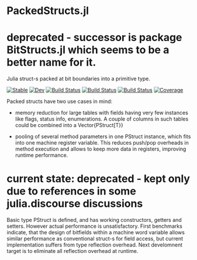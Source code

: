 # PackedStructs.jl

# deprecated - successor is package BitStructs.jl which seems to be a better name for it.

Julia struct-s packed at bit boundaries into a primitive type.

[![Stable](https://img.shields.io/badge/docs-stable-blue.svg)](https://rryi.github.io/PackedStructs.jl/stable)
[![Dev](https://img.shields.io/badge/docs-dev-blue.svg)](https://rryi.github.io/PackedStructs.jl/dev)
[![Build Status](https://travis-ci.com/rryi/PackedStructs.jl.svg?branch=master)](https://travis-ci.com/rryi/PackedStructs.jl)
[![Build Status](https://ci.appveyor.com/api/projects/status/github/rryi/PackedStructs.jl?svg=true)](https://ci.appveyor.com/project/rryi/PackedStructs-jl)
[![Build Status](https://api.cirrus-ci.com/github/rryi/PackedStructs.jl.svg)](https://cirrus-ci.com/github/rryi/PackedStructs.jl)
[![Coverage](https://codecov.io/gh/rryi/PackedStructs.jl/branch/master/graph/badge.svg)](https://codecov.io/gh/rryi/PackedStructs.jl)

Packed structs have two use cases in mind: 

 * memory reduction for large tables with fields having very few instances like flags, status info, enumerations. A couple of columns in such tables could be combined into a Vector{PStruct[T}}
 
 * pooling of several method parameters in one PStruct instance, which fits into one machine register variable. This reduces push/pop overheads in method execution and allows to keep more data in registers, improving runtime performance.

 # current state: deprecated - kept only due to references in some julia.discourse discussions

 Basic type PStruct is defined, and has working constructors, getters and setters. However actual performance is unsatisfactory. First benchmarks indicate, that the design of bitfields within a machine word variable allows similar performance as conventional struct-s for field access, but current implementation suffers from type reflection overhead. Next develomnent target is to eliminate all reflection overhead at runtime.

